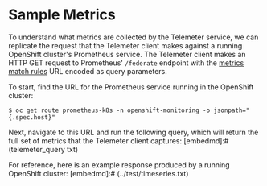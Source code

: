 # Sample Metrics

To understand what metrics are collected by the Telemeter service, we can replicate the request that the Telemeter client makes against a running OpenShift cluster's Prometheus service.
The Telemeter client makes an HTTP GET request to Prometheus' `/federate` endpoint with the [metrics match rules](https://github.com/openshift/telemeter/blob/master/jsonnet/telemeter/metrics.jsonnet) URL encoded as query parameters.

To start, find the URL for the Prometheus service running in the OpenShift cluster:
```shell
$ oc get route prometheus-k8s -n openshift-monitoring -o jsonpath="{.spec.host}"
```

Next, navigate to this URL and run the following query, which will
return the full set of metrics that the Telemeter client captures:
[embedmd]:# (telemeter_query txt)

For reference, here is an example response produced by a running OpenShift cluster:
[embedmd]:# (../test/timeseries.txt)
